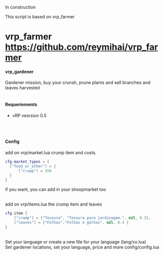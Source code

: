 In construction

This script is based on vrp_farmer

#  vrp_farmer https://github.com/reymihai/vrp_farmer


<h4>vrp_gardener</h4>
Gardener mission, buy your crunsh, prune plants and sell branches and leaves harvested
<br>
<br>

<h4>Requeriements</h4>
<ul>
    <li>vRP vesrsion 0.5</li>
</ul>

<br>
<br>

<h4>Config</h4>
add on vrp/market.lua crump item and costs.

```lua
cfg.market_types = {
  ["food_or_other"] = {
      ["crump"] = 250
  }
}
```
if you want, you can add in your shoopmarket too

<br>
add on vrp/items.lua the crump item and leaves

```lua
cfg.item {
    ["crump"] = {"Tesoura", "Tesoura para jardinagem.", nil, 0.3},
    ["leaves"] = {"Folhas","Folhas e galhos", nil, 0.4 }
}
```
<br>
Set your language or create a new file for your language (lang/xx.lua)

<br>
Set gardener locations, set your language, price and more
config/config.lua

